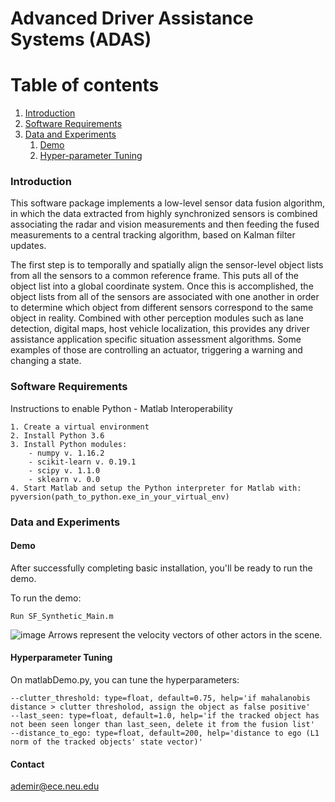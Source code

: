 # Advanced Driver Assistance Systems (ADAS)

# Table of contents
1. [Introduction](#introduction)
2. [Software Requirements](#software)
3. [Data and Experiments](#data)
    1. [Demo](#demo)
    2. [Hyper-parameter Tuning](#hyperparameter)
    
### Introduction
This software package implements a low-level sensor data fusion algorithm, in which the data extracted from highly synchronized sensors is combined associating the radar and vision measurements and then feeding the fused measurements to a central tracking algorithm, based on Kalman filter updates. 

The first step is to temporally and spatially align the sensor-level object lists from all the sensors to a common reference frame. This puts all of the object list into a global coordinate system. Once this is accomplished, the object lists from all of the sensors are associated with one another in order to determine which object from different sensors correspond to the same object in reality. Combined with other perception modules such as lane detection, digital maps, host vehicle localization, this provides any driver assistance application specific situation assessment algorithms. Some examples of those are controlling an actuator, triggering a warning and changing a state.

### Software Requirements

Instructions to enable Python - Matlab Interoperability
```
1. Create a virtual environment
2. Install Python 3.6
3. Install Python modules:
    - numpy v. 1.16.2
    - scikit-learn v. 0.19.1
    - scipy v. 1.1.0
    - sklearn v. 0.0
4. Start Matlab and setup the Python interpreter for Matlab with: pyversion(path_to_python.exe_in_your_virtual_env)
```

### Data and Experiments

#### Demo
After successfully completing basic installation, you'll be ready to run the demo.

To run the demo:
```
Run SF_Synthetic_Main.m
```
![image](https://user-images.githubusercontent.com/43050657/57249662-88018000-7013-11e9-9cec-35bf6d646bab.png)
Arrows represent the velocity vectors of other actors in the scene.

#### Hyperparameter Tuning
On matlabDemo.py, you can tune the hyperparameters:
```
--clutter_threshold: type=float, default=0.75, help='if mahalanobis distance > clutter thresholod, assign the object as false positive'
--last_seen: type=float, default=1.0, help='if the tracked object has not been seen longer than last_seen, delete it from the fusion list'
--distance_to_ego: type=float, default=200, help='distance to ego (L1 norm of the tracked objects' state vector)'
```

#### Contact
ademir@ece.neu.edu
